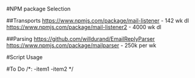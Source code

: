 #NPM package Selection

##Transports
https://www.npmjs.com/package/mail-listener - 142 wk dl
https://www.npmjs.com/package/mail-listener2 - 4000 wk dl

##Parsing
https://github.com/willdurand/EmailReplyParser
https://www.npmjs.com/package/mailparser - 250k per wk


#Script Usage


#To Do
/*:
-item1
-item2
*/
